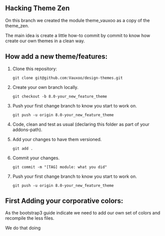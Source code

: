 Hacking Theme Zen
---

On this branch we created the module theme_vauxoo as a copy of the theme_zen.

The main idea is create a little how-to commit by commit to know how create our own themes in a clean way.

How add a new theme/features:
---

1. Clone this repository:
	
	`
	git clone git@github.com:Vauxoo/design-themes.git
	`

2. Create your own branch locally.

	`
	git checkout -b 8.0-your_new_feature_theme
	`

3. Push your first change branch to know you start to work on.

	`
	git push -u origin 8.0-your_new_feature_theme
	`

4. Code, clean and test as usual (declaring this folder as part of your addons-path).

5. Add your changes to have them versioned.

	`
	git add .
	`

6. Commit your changes.

	`
	git commit -m "[TAG] module: what you did"	
	`

7. Push your first change branch to know you start to work on.

	`
	git push -u origin 8.0-your_new_feature_theme
	`

First Adding your corporative colors:
---

As the bootstrap3 guide indicate we need to add our own set of colors and recompile the less files.

We do that doing

